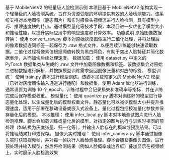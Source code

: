 基于 MobileNetV2 的轻量级人脸检测示例
本项目基于 MobileNetV2 架构实现一个轻量级的人脸检测系统，旨在为资源受限的环境提供有效的人脸检测能力。该系统支持对本地图像（静态图片）和实时摄像头视频流进行人脸检测，具有模型小巧、推理速度快的特点。通过模型量化等技术手段，本项目进一步优化了模型大小和推理性能，以提升实际应用中的响应速度和计算效率。
功能说明
原始图像数据转换： 使用 convert_raw.py 脚本对原始灰度图像进行二值化处理，并将处理后的像素数据连同标签一起保存为 .raw 格式文件，以便后续训练能够快速读取数据。二值化过程将像素值根据阈值转换为黑白两色，有助于突出人脸特征并简化数据表示，从而加快后续处理速度。
数据加载： 使用 dataset.py 中定义的 PyTorch 数据集类从生成的 .raw 文件中加载图像数据和标签。该数据集会对原始二进制数据进行解析，并按照模型训练需求返回图像张量和对应的标签。
模型训练： 使用 train.py 脚本进行模型训练。该脚本加载预定义的 MobileNetV2 模型（已针对灰度图像输入通道进行适配）和数据集，使用 Adam 优化器进行训练，通常设置为训练 10 个 epoch。训练过程中会记录损失和准确率等指标，并在训练完成后保存模型权重。
模型量化： 使用 quantize.py 脚本对训练好的模型进行静态量化处理，以生成量化后的模型权重文件。静态量化可以减少模型大小并提升推理速度，适用于部署在移动设备或嵌入式设备上。量化过程包括校准量化参数并保存量化后的模型。
本地推理： 使用 infer_local.py 脚本对本地测试图片进行人脸检测推理。脚本会加载训练或量化后的模型，对指定的图片执行与训练时相同的预处理（如转换为灰度张量、归一化等），并输出人脸存在的概率或预测结果。可以将推理结果打印或保存。
摄像头实时推理： 使用 infer_camera.py 脚本通过摄像头实时获取视频帧，并对每一帧执行人脸检测推理。脚本会捕获摄像头图像，进行预处理并输入模型，然后将检测结果（例如人脸概率或边界框）叠加显示在视频帧上，实时展示人脸检测效果